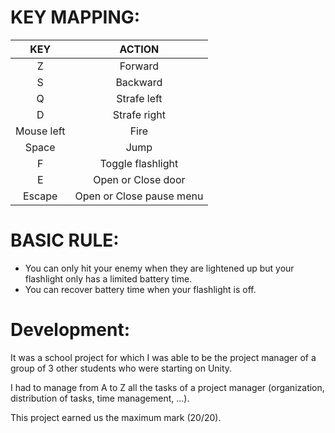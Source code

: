 # KEY MAPPING:

| KEY | ACTION |
| :-: | :-: |
| Z | Forward |
| S | Backward |
| Q | Strafe left |
| D | Strafe right|
| Mouse left | Fire |
| Space | Jump |
| F | Toggle flashlight |
| E | Open or Close door |
| Escape | Open or Close pause menu |


# BASIC RULE:

 - You can only hit your enemy when they are lightened up but your flashlight only has a limited battery time.
 - You can recover battery time when your flashlight is off.

# Development:

It was a school project for which I was able to be the project manager of a group of 3 other students who were starting on Unity.

I had to manage from A to Z all the tasks of a project manager (organization, distribution of tasks, time management, ...).

This project earned us the maximum mark (20/20).
